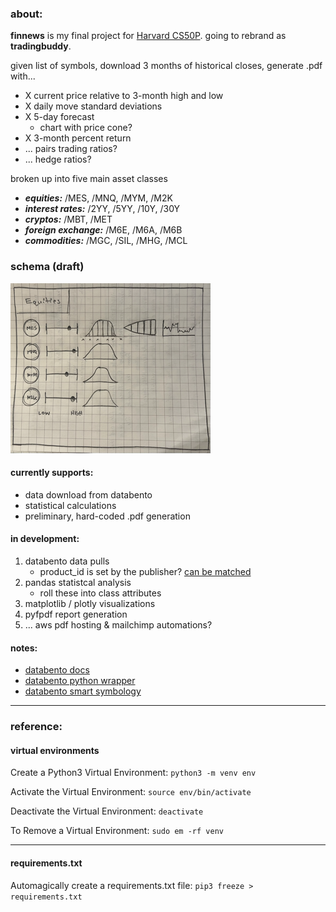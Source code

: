 ### about:
**finnews** is my final project for [Harvard CS50P](https://www.edx.org/course/cs50s-introduction-to-programming-with-python).
going to rebrand as **tradingbuddy**.

given list of symbols, download 3 months of historical closes, generate .pdf with...

* X current price relative to 3-month high and low
* X daily move standard deviations
* X 5-day forecast
    * chart with price cone?
* X 3-month percent return
* ... pairs trading ratios?
* ... hedge ratios?

broken up into five main asset classes
* ***equities:*** /MES, /MNQ, /MYM, /M2K
* ***interest rates:*** /2YY, /5YY, /10Y, /30Y
* ***cryptos:*** /MBT, /MET
* ***foreign exchange:*** /M6E, /M6A, /M6B
* ***commodities:*** /MGC, /SIL, /MHG, /MCL

### schema (draft)
![alt text](static/schema.png)

#### currently supports:
* data download from databento
* statistical calculations
* preliminary, hard-coded .pdf generation

#### in development:
1. databento data pulls
    * product_id is set by the publisher? [can be matched](https://bit.ly/3jTtQsB)
2. pandas statistcal analysis
    * roll these into class attributes
3. matplotlib / plotly visualizations
4. pyfpdf report generation
5. ... aws pdf hosting & mailchimp automations?

#### notes:
* [databento docs](https://docs.databento.com/)
* [databento python wrapper](https://bit.ly/3Iu88pi)
* [databento smart symbology](https://bit.ly/3ilxrza)

***
### reference:

#### virtual environments
Create a Python3 Virtual Environment: 
```python3 -m venv env```

Activate the Virtual Environment:
```source env/bin/activate```

Deactivate the Virtual Environment:
```deactivate```

To Remove a Virtual Environment:
```sudo em -rf venv```

***
#### requirements.txt
Automagically create a requirements.txt file:
```pip3 freeze > requirements.txt```
